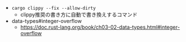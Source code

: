 - `cargo clippy --fix --allow-dirty`
  - clippy推奨の書き方に自動で書き換えするコマンド
- data-types#integer-overflow
  - https://doc.rust-lang.org/book/ch03-02-data-types.html#integer-overflow